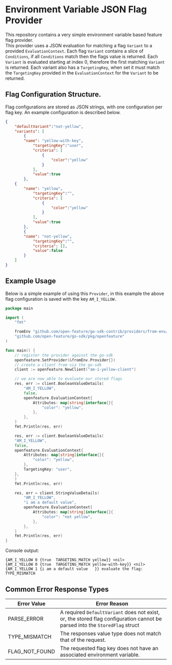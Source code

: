 # Environment Variable JSON Flag Provider

This repository contains a very simple environment variable based feature flag provider.  
This provider uses a JSON evaluation for matching a flag `Variant` to a provided `EvaluationContext`. Each flag `Variant` contains a slice of `Conditions`, if all `Conditions` match then the flags value is returned. Each `Variant` is evaluated starting at index 0, therefore the first matching `Variant` is returned. Each variant also has a `TargetingKey`, when set it must match the `TargetingKey` provided in the `EvaluationContext` for the `Variant` to be returned.  


## Flag Configuration Structure. 

Flag configurations are stored as JSON strings, with one configuration per flag key. An example configuration is described below.  
```json
{
    "defaultVariant":"not-yellow",
    "variants": [
        {
	    "name": "yellow-with-key",
            "targetingKey":"user",
            "criteria": [
                {
                    "color":"yellow"
                }
            ],
            "value":true
        },
	{
	    "name": "yellow",
            "targetingKey":"",
            "criteria": [
                {
                    "color":"yellow"
                }
            ],
            "value":true
        },
        {
	    "name": "not-yellow",
            "targetingKey":"",
            "criteria": [],
            "value":false
        }
    ]
}
```

## Example Usage  
Below is a simple example of using this `Provider`, in this example the above flag configuration is saved with the key `AM_I_YELLOW.` 

```go
package main

import (
	"fmt"

	fromEnv "github.com/open-feature/go-sdk-contrib/providers/from-env/pkg"
	"github.com/open-feature/go-sdk/pkg/openfeature"
)

func main() {
	// register the provider against the go-sdk
	openfeature.SetProvider(&fromEnv.Provider{})
	// create a client from via the go-sdk
	client := openfeature.NewClient("am-i-yellow-client")

	// we are now able to evaluate our stored flags
	res, err := client.BooleanValueDetails(
		"AM_I_YELLOW",
		false,
		openfeature.EvaluationContext{
			Attributes: map[string]interface{}{
				"color": "yellow",
			},
		},
	)
	fmt.Println(res, err)

	res, err := client.BooleanValueDetails(
	"AM_I_YELLOW",
	false,
	openfeature.EvaluationContext{
		Attributes: map[string]interface{}{
			"color": "yellow",
		},
		TargetingKey: "user",
	},
	)
	fmt.Println(res, err)

	res, err = client.StringValueDetails(
		"AM_I_YELLOW",
		"i am a default value",
		openfeature.EvaluationContext{
			Attributes: map[string]interface{}{
				"color": "not yellow",
			},
		},
	)
	fmt.Println(res, err)
}
```
Console output:
```
{AM_I_YELLOW 0 {true  TARGETING_MATCH yellow}} <nil>
{AM_I_YELLOW 0 {true  TARGETING_MATCH yellow-with-key}} <nil>
{AM_I_YELLOW 1 {i am a default value   }} evaluate the flag: TYPE_MISMATCH
```

## Common Error Response Types

Error Value  | Error Reason
------------- | -------------
PARSE_ERROR  | A required `DefaultVariant` does not exist, or, the stored flag configuration cannot be parsed into the `StoredFlag` struct
TYPE_MISMATCH  | The responses value type does not match that of the request.
FLAG_NOT_FOUND  | The requested flag key does not have an associated environment variable.

